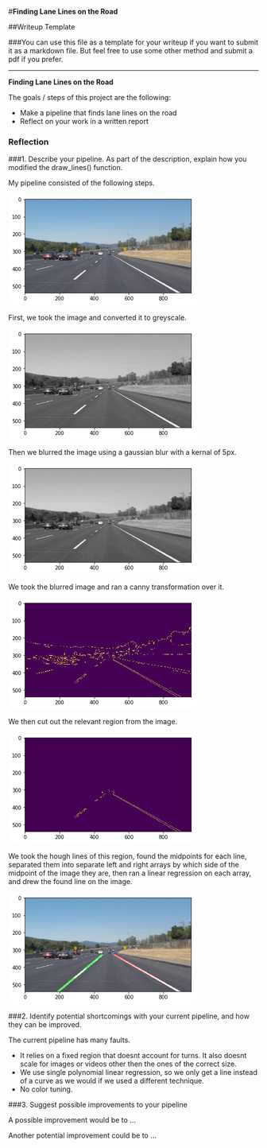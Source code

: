 #**Finding Lane Lines on the Road**

##Writeup Template

###You can use this file as a template for your writeup if you want to submit it as a markdown file. But feel free to use some other method and submit a pdf if you prefer.

---

**Finding Lane Lines on the Road**

The goals / steps of this project are the following:
* Make a pipeline that finds lane lines on the road
* Reflect on your work in a written report


[//]: # (Image References)

[raw_image]: ./examples/raw.png "Grayscale"
[grey_image]: ./examples/grayscale.png "Grayscale"
[blurred_image]: ./examples/blurred.png "Grayscale"
[canny_image]: ./examples/canny.png "Grayscale"
[region_image]: ./examples/region.png "Grayscale"
[final_image]: ./examples/finished.png "Grayscale"

### Reflection

###1. Describe your pipeline. As part of the description, explain how you modified the draw_lines() function.

My pipeline consisted of the following steps.

![alt text][raw_image]

First, we took the image and converted it to greyscale.

![alt text][grey_image]

Then we blurred the image using a gaussian blur with a kernal of 5px.

![alt text][blurred_image]

We took the blurred image and ran a canny transformation over it.

![alt text][canny_image]

We then cut out the relevant region from the image.

![alt text][region_image]

We took the hough lines of this region, found the midpoints for each line, separated them into separate left and right arrays by which side of the midpoint of the image they are, then ran a linear regression on each array, and drew the found line on the image.

![alt text][final_image]

###2. Identify potential shortcomings with your current pipeline, and how they can be improved.

The current pipeline has many faults.

- It relies on a fixed region that doesnt account for turns. It also doesnt scale for images or videos other then the ones of the correct size.
- We use single polynomial linear regression, so we only get a line instead of a curve as we would if we used a different technique.
- No color tuning.

###3. Suggest possible improvements to your pipeline

A possible improvement would be to ...

Another potential improvement could be to ...
